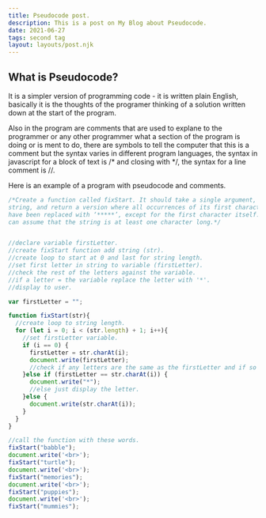 ```yaml
---
title: Pseudocode post.
description: This is a post on My Blog about Pseudocode.
date: 2021-06-27
tags: second tag
layout: layouts/post.njk
---
```


## What is Pseudocode?

It is a simpler version of programming code - it is written plain English, basically it is the thoughts of the programer thinking of a solution written down at the start of the program.

Also in the program are comments that are used to explane to the programmer or any other programmer what a section of the program is doing or is ment to do, there are symbols to tell the computer that this is a comment but the syntax varies in different program languages, the syntax in javascript for a block of text is /* and closing with */, the syntax for a line comment is //.

Here is an example of a program with pseudocode and comments.

``` js
/*Create a function called fixStart. It should take a single argument, a
string, and return a version where all occurrences of its first character
have been replaced with ‘*****’, except for the first character itself. You
can assume that the string is at least one character long.*/


//declare variable firstLetter.
//create fixStart function add string (str).
//create loop to start at 0 and last for string length.
//set first letter in string to variable (firstLetter).
//check the rest of the letters against the variable.
//if a letter = the variable replace the letter with '*'.
//display to user.

var firstLetter = "";

function fixStart(str){
  //create loop to string length.
  for (let i = 0; i < (str.length) + 1; i++){
    //set firstLetter variable.
    if (i == 0) {
      firstLetter = str.charAt(i);
      document.write(firstLetter);
      //check if any letters are the same as the firstLetter and if so change it to '*'.
    }else if (firstLetter == str.charAt(i)) {
      document.write("*");
      //else just display the letter.
    }else {
      document.write(str.charAt(i));
    }
  }
}

//call the function with these words.
fixStart("babble");
document.write('<br>');
fixStart("turtle");
document.write('<br>');
fixStart("memories");
document.write('<br>');
fixStart("puppies");
document.write('<br>');
fixStart("mummies");

```
